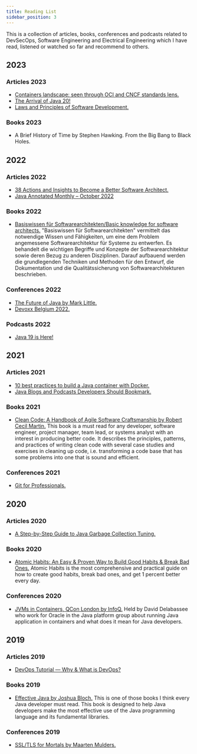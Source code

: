 ```yaml
---
title: Reading List
sidebar_position: 3
---
```


This is a collection of articles, books, conferences and podcasts related to DevSecOps, Software Engineering and Electrical Engineering which I have read, listened or watched so far and recommend to others.

## 2023
### Articles 2023
- [Containers landscape: seen through OCI and CNCF standards lens.](https://adriancitu.com/2021/12/30/containers-landscape-seen-through-oci-and-cncf-standards-lens/)
- [The Arrival of Java 20!](https://inside.java/2023/03/21/the-arrival-of-java-20/)
- [Laws and Principles of Software Development.](https://reflectoring.io/laws-and-principles-of-software-development/)
### Books 2023
 - A Brief History of Time by Stephen Hawking. From the Big Bang to Black Holes.

## 2022
### Articles 2022
- [38 Actions and Insights to Become a Better Software Architect.](https://medium.com/hackernoon/38-actions-and-insights-to-become-a-better-software-architect-f135e2de9a1b)
- [Java Annotated Monthly – October 2022](https://blog.jetbrains.com/idea/2022/10/java-annotated-monthly-october-2022/)
### Books 2022
- [Basiswissen für Softwarearchitekten/Basic knowledge for software architects.](https://www.thalia.de/shop/home/artikeldetails/A1058079863) "Basiswissen für Softwarearchitekten" vermittelt das notwendige Wissen und Fähigkeiten, um eine dem Problem angemessene Softwarearchitektur für Systeme zu entwerfen. Es behandelt die wichtigen Begriffe und Konzepte der Softwarearchitektur sowie deren Bezug zu anderen Disziplinen. Darauf aufbauend werden die grundlegenden Techniken und Methoden für den Entwurf, die Dokumentation und die Qualitätssicherung von Softwarearchitekturen beschrieben.
### Conferences 2022
- [The Future of Java by Mark Little.](https://www.youtube.com/watch?v=5n9PqIUObLA)
- [Devoxx Belgium 2022.](https://youtube.com/playlist?list=PLRsbF2sD7JVolUH45EkGXsT-3spU7cqnS)
### Podcasts 2022
- [Java 19 is Here!](https://inside.java/2022/09/20/podcast-026/)

## 2021
### Articles 2021
- [10 best practices to build a Java container with Docker.](https://snyk.io/blog/best-practices-to-build-java-containers-with-docker/)
- [Java Blogs and Podcasts Developers Should Bookmark.](https://dzone.com/articles/java-blogs-and-podcasts-developers-should-bookmark)
### Books 2021
- [Clean Code: A Handbook of Agile Software Craftsmanship by Robert Cecil Martin.](https://g.co/kgs/AZV43i) This book is a must read for any developer, software engineer, project manager, team lead, or systems analyst with an interest in producing better code. It describes the principles, patterns, and practices of writing clean code with several case studies and exercises in cleaning up code, i.e. transforming a code base that has some problems into one that is sound and efficient.
### Conferences 2021
- [Git for Professionals.](https://youtu.be/Uszj_k0DGsg)

## 2020
### Articles 2020
- [A Step-by-Step Guide to Java Garbage Collection Tuning.](https://sematext.com/blog/java-garbage-collection-tuning/)
### Books 2020
- [Atomic Habits: An Easy & Proven Way to Build Good Habits & Break Bad Ones.](https://jamesclear.com/atomic-habits) Atomic Habits is the most comprehensive and practical guide on how to create good habits, break bad ones, and get 1 percent better every day. 
### Conferences 2020
- [JVMs in Containers, QCon London by InfoQ.](https://www.infoq.com/presentations/openjdk-containers/) Held by David Delabassee who work for Oracle in the Java platform group about running Java application in containers and what does it mean for Java developers.

## 2019
### Articles 2019
- [DevOps Tutorial — Why & What is DevOps?](https://medium.com/edureka/devops-tutorial-89363dac9d3f)
### Books 2019
- [Effective Java by Joshua Bloch.](https://g.co/kgs/7uDD1P) This is one of those books I think every Java developer must read. This book is designed to help Java developers make the most effective use of the Java programming language and its fundamental libraries.
### Conferences 2019
- [SSL/TLS for Mortals by Maarten Mulders.](https://www.youtube.com/watch?v=yJrJEvvW_HA)
